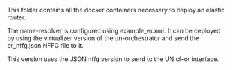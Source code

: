 
This folder contains all the docker containers necessary to deploy an elastic router.

The name-resolver is configured using example_er.xml.
It can be deployed by using the virtualizer version of the un-orchestrator and send the er_nffg.json NFFG file to it.  

This version uses the JSON nffg version to send to the UN cf-or interface.
